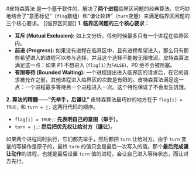 #皮特森算法 是一个基于软件的、解决了**两个进程**临界区问题的经典算法。它巧妙地结合了“意愿标记”（`flag`数组）和“谦让轮转”（`turn`变量）来满足临界区问题的三个核心要求。
[[临界区问题]] 
**1. 临界区问题的三个核心要求：**
*   **互斥 (Mutual Exclusion):** 如上文分析，任何时候最多只有一个进程在临界区内。
*   **前进 (Progress):** 如果没有进程在临界区中，且有进程希望进入，那么只有那些希望进入的进程可以参与选择，并且这个选择不能被无限推迟。皮特森算法满足这一点：如果 P1 不想进入 (`flag[1]`为`FALSE`)，P0 绝不会被阻塞。
*   **有限等待 (Bounded Waiting):** 一个进程提出进入临界区的请求后，在它的请求被允许之前，其他进程进入临界区的次数是有限的。皮特森算法满足这一点：一个进程最多等待另一个进程进入一次。这个特性保证了不会发生饥饿。

**2. 算法的精髓——“先举手，后谦让”**
皮特森算法最巧妙的地方在于 `flag[i] = TRUE;` 和 `turn = j;` 这两行代码的顺序。

*   `flag[i] = TRUE;`: **先表明自己的意图（举手）**。
*   `turn = j;`: **然后把优先权让给对方（谦让）**。

如果两个进程同时执行，它们都先举手，然后都把 `turn` 让给对方。由于 `turn` 变量的写操作是原子的，最终 `turn` 的值只会是最后一次写入的值。那个**最后完成谦让动作**的进程，也就是最后设置 `turn` 值的进程，会让自己进入等待状态，而让对方先行。